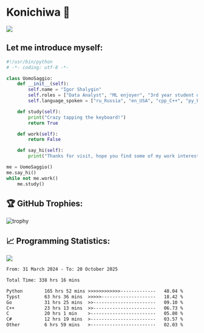 # Konichiwa 👋
![](https://komarev.com/ghpvc/?username=IgorFandre&color=brightgreen)

## Let me introduce myself:
```py
#!/usr/bin/python
# -*- coding: utf-8 -*-

class UomoSaggio:
    def __init__(self):
        self.name = "Igor Shalygin"
        self.roles = ["Data Analyst", "ML enjoyer", "3rd year student of MIPT"]
        self.language_spoken = ["ru_Russia", "en_USA", "cpp_C++", "py_Python", "go_Golang"]

    def study(self):
        print("Crazy tapping the keyboard!")
        return True

    def work(self):
        return False

    def say_hi(self):
        print("Thanks for visit, hope you find some of my work interesting.")

me = UomoSaggio()
me.say_hi()
while not me.work()
    me.study()
```

## 🏆 GitHub Trophies:
![trophy](https://github-profile-trophy.vercel.app/?username=IgorFandre&title=MultiLanguage,Repositories,Commits,Experience,PullRequest,Reviews)

## 📈 Programming Statistics:

![](https://github-profile-summary-cards.vercel.app/api/cards/profile-details?username=IgorFandre&theme=solarized_dark)

<!--START_SECTION:waka-->

```txt
From: 31 March 2024 - To: 20 October 2025

Total Time: 338 hrs 16 mins

Python        165 hrs 52 mins >>>>>>>>>>>>-------------   48.04 %
Typst         63 hrs 36 mins  >>>>>--------------------   18.42 %
Go            31 hrs 25 mins  >>-----------------------   09.10 %
C++           23 hrs 13 mins  >>-----------------------   06.73 %
C             20 hrs 1 min    >------------------------   05.80 %
C#            12 hrs 19 mins  >------------------------   03.57 %
Other         6 hrs 59 mins   >------------------------   02.03 %
```

<!--END_SECTION:waka-->
